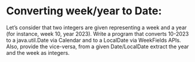 # Converting week/year to Date:
Let’s consider that two integers are given representing a week and a year (for instance, week 10, year 2023). Write a program that converts 10-2023 to a java.util.Date via Calendar and to a LocalDate via WeekFields APIs. Also, provide the vice-versa, from a given Date/LocalDate extract the year and the week as integers.
